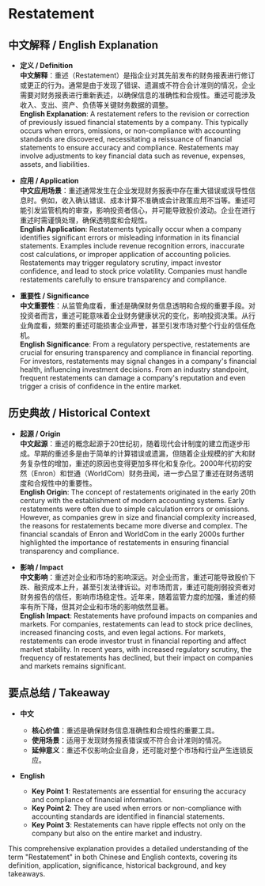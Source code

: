 # Restatement

## 中文解释 / English Explanation

* **定义 / Definition**  
  **中文解释**：重述（Restatement）是指企业对其先前发布的财务报表进行修订或更正的行为。通常是由于发现了错误、遗漏或不符合会计准则的情况，企业需要对财务报表进行重新表述，以确保信息的准确性和合规性。重述可能涉及收入、支出、资产、负债等关键财务数据的调整。  
  **English Explanation**: A restatement refers to the revision or correction of previously issued financial statements by a company. This typically occurs when errors, omissions, or non-compliance with accounting standards are discovered, necessitating a reissuance of financial statements to ensure accuracy and compliance. Restatements may involve adjustments to key financial data such as revenue, expenses, assets, and liabilities.

* **应用 / Application**  
  **中文应用场景**：重述通常发生在企业发现财务报表中存在重大错误或误导性信息时。例如，收入确认错误、成本计算不准确或会计政策应用不当等。重述可能引发监管机构的审查，影响投资者信心，并可能导致股价波动。企业在进行重述时需谨慎处理，确保透明度和合规性。  
  **English Application**: Restatements typically occur when a company identifies significant errors or misleading information in its financial statements. Examples include revenue recognition errors, inaccurate cost calculations, or improper application of accounting policies. Restatements may trigger regulatory scrutiny, impact investor confidence, and lead to stock price volatility. Companies must handle restatements carefully to ensure transparency and compliance.

* **重要性 / Significance**  
  **中文重要性**：从监管角度看，重述是确保财务信息透明和合规的重要手段。对投资者而言，重述可能意味着企业财务健康状况的变化，影响投资决策。从行业角度看，频繁的重述可能损害企业声誉，甚至引发市场对整个行业的信任危机。  
  **English Significance**: From a regulatory perspective, restatements are crucial for ensuring transparency and compliance in financial reporting. For investors, restatements may signal changes in a company's financial health, influencing investment decisions. From an industry standpoint, frequent restatements can damage a company's reputation and even trigger a crisis of confidence in the entire market.

## 历史典故 / Historical Context

* **起源 / Origin**  
  **中文起源**：重述的概念起源于20世纪初，随着现代会计制度的建立而逐步形成。早期的重述多是由于简单的计算错误或遗漏，但随着企业规模的扩大和财务复杂性的增加，重述的原因也变得更加多样化和复杂化。2000年代初的安然（Enron）和世通（WorldCom）财务丑闻，进一步凸显了重述在财务透明度和合规性中的重要性。  
  **English Origin**: The concept of restatements originated in the early 20th century with the establishment of modern accounting systems. Early restatements were often due to simple calculation errors or omissions. However, as companies grew in size and financial complexity increased, the reasons for restatements became more diverse and complex. The financial scandals of Enron and WorldCom in the early 2000s further highlighted the importance of restatements in ensuring financial transparency and compliance.

* **影响 / Impact**  
  **中文影响**：重述对企业和市场的影响深远。对企业而言，重述可能导致股价下跌、融资成本上升，甚至引发法律诉讼。对市场而言，重述可能削弱投资者对财务报告的信任，影响市场稳定性。近年来，随着监管力度的加强，重述的频率有所下降，但其对企业和市场的影响依然显著。  
  **English Impact**: Restatements have profound impacts on companies and markets. For companies, restatements can lead to stock price declines, increased financing costs, and even legal actions. For markets, restatements can erode investor trust in financial reporting and affect market stability. In recent years, with increased regulatory scrutiny, the frequency of restatements has declined, but their impact on companies and markets remains significant.

## 要点总结 / Takeaway

* **中文**  
  - **核心价值**：重述是确保财务信息准确性和合规性的重要工具。  
  - **使用场景**：适用于发现财务报表错误或不符合会计准则的情况。  
  - **延伸意义**：重述不仅影响企业自身，还可能对整个市场和行业产生连锁反应。

* **English**  
  - **Key Point 1**: Restatements are essential for ensuring the accuracy and compliance of financial information.  
  - **Key Point 2**: They are used when errors or non-compliance with accounting standards are identified in financial statements.  
  - **Key Point 3**: Restatements can have ripple effects not only on the company but also on the entire market and industry.

This comprehensive explanation provides a detailed understanding of the term "Restatement" in both Chinese and English contexts, covering its definition, application, significance, historical background, and key takeaways.